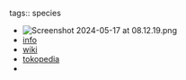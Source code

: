 tags:: species

- ![Screenshot 2024-05-17 at 08.12.19.png](https://peach-geographical-bat-397.mypinata.cloud/ipfs/QmX8rS312eKgPfzFxKZNoePcq7p3KiskgUi2zd77TRzRKm)
- [info](https://www.tamanhusadagrahafamili.com/6469)
- [wiki](https://en.wikipedia.org/wiki/Premna)
- [tokopedia](https://www.tokopedia.com/distributor-jewel/bibit-cincau-perdu-tanaman-cincau-peredu-premna-oblongifolia?extParam=ivf%3Dfalse%26src%3Dsearch&refined=true)
-